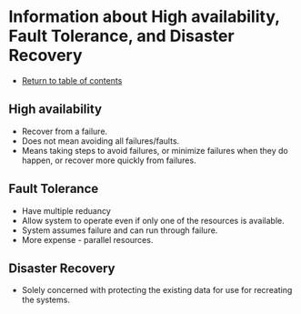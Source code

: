# Information about High availability, Fault Tolerance, and Disaster Recovery

* [Return to table of contents](../../README.md)

## High availability

* Recover from a failure.
* Does not mean avoiding all failures/faults.
* Means taking steps to avoid failures, or minimize failures when they do happen, or recover more quickly from failures.

## Fault Tolerance

* Have multiple reduancy
* Allow system to operate even if only one of the resources is available.
* System assumes failure and can run through failure.
* More expense - parallel resources.

## Disaster Recovery

* Solely concerned with protecting the existing data for use for recreating the systems.
